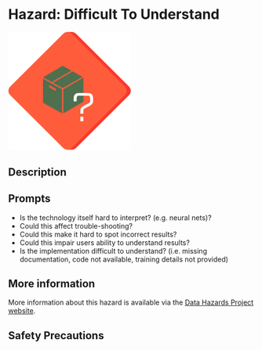 # Hazard: Difficult To Understand

<img src="/images/colour/difficult-to-understand.png" alt="A red diamond shaped outline (like a warning sign) with an image of a closed box and a question mark next to it" width="250"/>

## Description

## Prompts

* Is the technology itself hard to interpret? (e.g. neural nets)?
* Could this affect trouble-shooting?
* Could this make it hard to spot incorrect results?
* Could this impair users ability to understand results?
* Is the implementation difficult to understand? (i.e. missing documentation, code not available, training details not provided)

## More information

More information about this hazard is available via the [Data Hazards Project website][1].

## Safety Precautions

[1]: https://datahazards.com/hazards/difficult-to-understand.html
[2]: https://nhsdigital.github.io/rap-community-of-practice/
